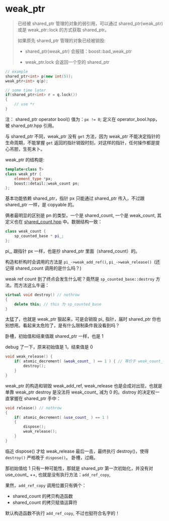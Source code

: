 # weak_ptr

> 已经被 shared_ptr 管理的对象的弱引用，可以通过 shared_ptr(weak_ptr) 或是 weak_ptr::lock 的方式获取 shared_ptr。
>
> 如果原先 shared_ptr 管理的对象已经被销毁:
>
> - shared_ptr(weak_ptr) 会报错：boost::bad_weak_ptr
>
> - weak_ptr.lock 会返回一个空的  shared_ptr

```c++
// example
shared_ptr<int> p(new int(5));
weak_ptr<int> q(p);

// some time later
if(shared_ptr<int> r = q.lock())
{
    // use *r
}
```

注： shared_ptr operator bool() 值为：`px != 0`; 定义在 operator_bool.hpp，被 shared_ptr.hpp 引用。

与 shared_ptr 不同，weak_ptr 没有 `get` 方法，因为 weak_ptr 不能决定指针的生命周期，不能掌握 `get` 返回的指针销毁时刻，对这样的指针，任何操作都是提心吊胆，生死未卜。

weak_ptr 的结构是:

```c++
template<class T>
class weak_ptr {
	element_type *px;
	boost::detail::weak_count pn;
};
```

基本功能依赖 shared_ptr，指针 px 只能通过 shared_ptr 传入，不过跟 shared_ptr 一样，是 copyable 的。

俩者最明显的区别是 pn 的类型，一个是 shared_count, 一个是 weak_count, 其定义也在 [shared_count.hpp](https://github.com/boostorg/smart_ptr/blob/5dd84ea389d8fb1b88a06303c866c11577a5594b/include/boost/smart_ptr/detail/shared_count.hpp)  中。数据结构一致：

```c++
class weak_count {
	sp_counted_base * pi_;
};
```

pi_, 跟指针 px 一样，也是抄 shared_ptr 里面（shared_count）的。

构造和析构时会调用的方法是 `pi_->weak_add_ref()`, `pi_->weak_release() `(还记得 shared_count 调用的是什么吗？)

weak ref count 到了终点会发生什么呢？竟然是 `sp_counted_base::destroy` 方法。而方法这么牛逼：

```c++
virtual void destroy() // nothrow
{
	delete this; // this 为 sp_counted_base
}
```

太猛了，也就是 weak_ptr 狠起来，可是会销毁 pi_ 指针，届时 shared_ptr 你也别想用。看起来太危险了，是有什么限制条件我没看到吗？

卧槽，初始值和结束值跟 shared_ptr 一样，也是  1

 debug 了一下，原来初始值是 1，结束值是 0

```c++
void weak_release() { 
    if( atomic_decrement( &weak_count_ ) == 1 ) { // 等价于 weak_count_-- == 1
        destroy();
    }   
}
```

weak_ptr 的构造和销毁 weak_add_ref, weak_release 也是会成对出现，也就是单靠 weak_ptr destroy 是没法将 weak_count_ 减为 0 的。distroy 的决定权一直掌握在 shared_ptr 手中：

```c++
void release() // nothrow
{
    if( atomic_decrement( &use_count_ ) == 1 )
    {
        dispose();
        weak_release();
    }
}
```

临近 dispose() 才给 weak_release 最后一击，最终执行 destroy()，使得 `destroy()` 严格晚于 `dispose()`。 卧槽，过瘾。

那初始值给 1 只有一种可能性，那就是 shared_ptr 第一次初始化，并没有对 use_count_ ++, 也就是没有执行方法：`add_ref_copy`,

果然，`add_ref_copy` 调用位置只有俩个：

* shared_count 的拷贝构造函数
* shared_count 的拷贝赋值运算符

默认构造函数不执行 `add_ref_copy`, 不过也挺符合名字的！